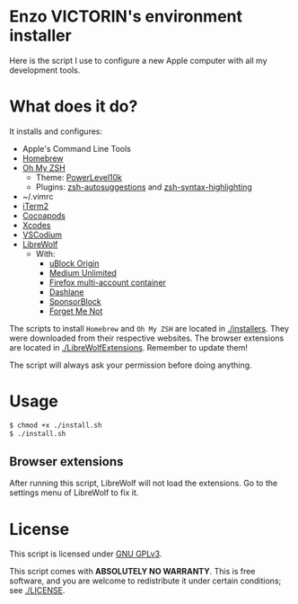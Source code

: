 # Enzo VICTORIN's environment installer

Here is the script I use to configure a new Apple computer with all my development tools.

# What does it do?
It installs and configures:
 - Apple's Command Line Tools
 - [Homebrew](https://brew.sh/)
 - [Oh My ZSH](https://ohmyz.sh/)
    - Theme: [PowerLevel10k](https://github.com/romkatv/powerlevel10k)
    - Plugins: [zsh-autosuggestions](https://github.com/zsh-users/zsh-autosuggestions) and [zsh-syntax-highlighting](https://github.com/zsh-users/zsh-syntax-highlighting.git)
 - ~/.vimrc
 - [iTerm2](https://iterm2.com/)
 - [Cocoapods](https://cocoapods.org/)
 - [Xcodes](https://github.com/RobotsAndPencils/XcodesApp)
 - [VSCodium](https://vscodium.com/)
 - [LibreWolf](https://librewolf.net/)
    - With:
        - [uBlock Origin](https://github.com/gorhill/uBlock#ublock-origin)
        - [Medium Unlimited](https://addons.mozilla.org/en-US/firefox/addon/medium-unlimited-read-for-free/)
        - [Firefox multi-account container](https://addons.mozilla.org/en-US/firefox/addon/multi-account-containers/?utm_source=addons.mozilla.org&utm_medium=referral&utm_content=homepage-primary-hero)
        - [Dashlane](https://www.dashlane.com/)
        - [SponsorBlock](https://sponsor.ajay.app/)
        - [Forget Me Not](https://addons.mozilla.org/en-US/firefox/addon/forget_me_not/?utm_source=addons.mozilla.org&utm_medium=referral&utm_content=search)

The scripts to install `Homebrew` and `Oh My ZSH` are located in [./installers](./installers). They were downloaded from their respective websites.
The browser extensions are located in [./LibreWolfExtensions](./LibreWolfExtensions). Remember to update them!

The script will always ask your permission before doing anything.

# Usage

```bash
$ chmod +x ./install.sh
$ ./install.sh
```

## Browser extensions
After running this script, LibreWolf will not load the extensions. Go to the settings menu of LibreWolf to fix it.

# License
This script is licensed under [GNU GPLv3](./LICENSE).

This script comes with **ABSOLUTELY NO WARRANTY**.
This is free software, and you are welcome to redistribute it
under certain conditions; see [./LICENSE](./LICENSE).